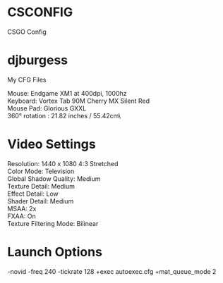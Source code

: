 # CSCONFIG
CSGO Config

# djburgess
My CFG Files

Mouse:  Endgame XM1 at 400dpi, 1000hz\
Keyboard: Vortex Tab 90M Cherry MX Silent Red\
Mouse Pad: Glorious GXXL\
360° rotation : 21.82 inches / 55.42cm\

# Video Settings
Resolution: 1440 x 1080 4:3 Stretched\
Color Mode: Television\
Global Shadow Quality: Medium\
Texture Detail: Medium\
Effect Detail: Low\
Shader Detail: Medium\
MSAA: 2x\
FXAA: On\
Texture Filtering Mode: Bilinear

# Launch Options
-novid -freq 240 -tickrate 128 +exec autoexec.cfg +mat_queue_mode 2
